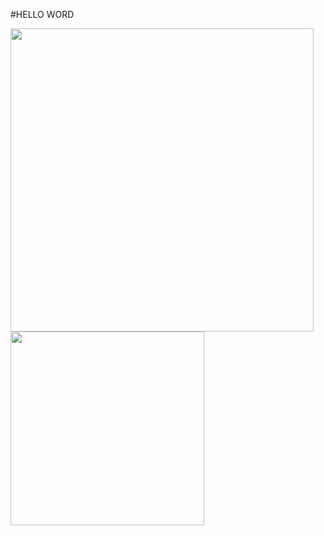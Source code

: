 #HELLO WORD
<!--Hiding individual stats-->
<div style="display: flex; flex-wrap: wrap">
  <a href="https://github.com/anuraghazra/github-readme-stats">
    <img width="485" src="https://github-readme-stats.vercel.app/api?username=Neqad&hide=stars,issues&count_private=true&theme=default&hide_border=true" /
         >
<!--Top Languages-->
  </a>
  <a href="https://github.com/anuraghazra/github-readme-stats">
    <img width="310" src="https://github-readme-stats.vercel.app/api/top-langs/?username=Neqad&layout=compact&theme=default&hide_border=true" />
  </a>
</div>
